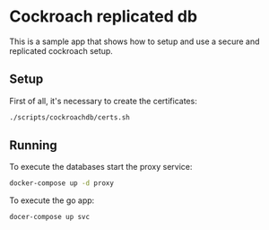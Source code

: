 # Cockroach replicated db

This is a sample app that shows how to setup and use a secure and replicated cockroach setup.

## Setup

First of all, it's necessary to create the certificates:

```bash
./scripts/cockroachdb/certs.sh
```

## Running

To execute the databases start the proxy service:

```bash
docker-compose up -d proxy
```

To execute the go app:

```bash
docer-compose up svc
```